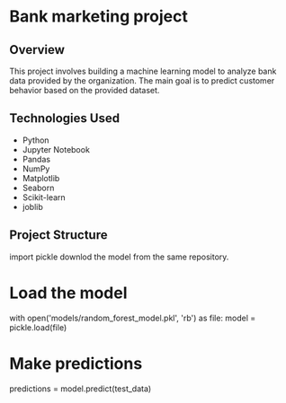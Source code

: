 # Bank marketing project 
## Overview
This project involves building a machine learning model to analyze bank data provided by the organization. The main goal is to predict customer behavior based on the provided dataset.

## Technologies Used
- Python
- Jupyter Notebook
- Pandas
- NumPy
- Matplotlib
- Seaborn
- Scikit-learn
- joblib

## Project Structure
import pickle
downlod the model from the same repository.
# Load the model
with open('models/random_forest_model.pkl', 'rb') as file:
    model = pickle.load(file)

# Make predictions
predictions = model.predict(test_data)

